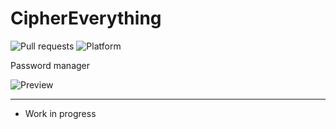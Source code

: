 #  CipherEverything

![Pull requests](https://img.shields.io/badge/github/issues-pr/rhiskey/CipherEverything)
![Platform](https://img.shields.io/badge/cocoapods/p/ios)

Password manager

![Preview](https://media.giphy.com/media/k6eyfKXmMZteSJZOxI/giphy.gif)

---

* Work in progress
